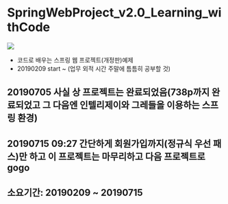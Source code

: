 # SpringWebProject_v2.0_Learning_withCode
<img src="https://user-images.githubusercontent.com/44331989/52514738-c2978e80-2c57-11e9-86a6-9b5ef4a0e8b6.png"><br>
* 코드로 배우는 스프링 웹 프로젝트(개정판)예제
* 20190209 start ~ (업무 외적 시간 주말에 틈틈히 공부할 것)

## 20190705 사실 상 프로젝트는 완료되었음(738p까지 완료되었고 그 다음엔 인텔리제이와 그레들을 이용하는 스프링 환경)<br>
## 20190715 09:27 간단하게 회원가입까지(정규식 우선 패스)만 하고 이 프로젝트는 마무리하고 다음 프로젝트로 gogo

## 소요기간: 20190209 ~ 20190715<br>
